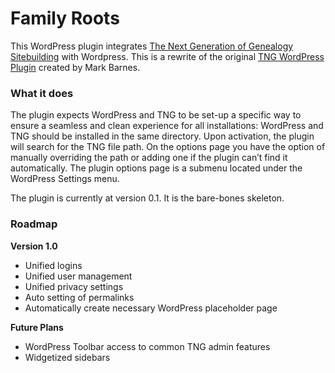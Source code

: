 # Family Roots

This WordPress plugin integrates [The Next Generation of Genealogy Sitebuilding](http://www.tngsitebuilding.com) with Wordpress. This is a rewrite of the original [TNG WordPress Plugin](http://www.4-14.org.uk/wordpress-plugins/tng) created by Mark Barnes. 

### What it does
The plugin expects WordPress and TNG to be set-up a specific way to ensure a seamless and clean experience for all installations: WordPress and TNG should be installed in the same directory. Upon activation, the plugin will search for the TNG file path. On the options page you have the option of manually overriding the path or adding one if the plugin can’t find it automatically. The plugin options page is a submenu located under the WordPress Settings menu.

The plugin is currently at version 0.1. It is the bare-bones skeleton.

### Roadmap
**Version 1.0**

* Unified logins
* Unified user management
* Unified privacy settings
* Auto setting of permalinks
* Automatically create necessary WordPress placeholder page

**Future Plans**

* WordPress Toolbar access to common TNG admin features
* Widgetized sidebars